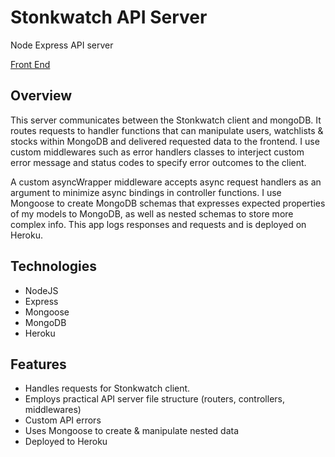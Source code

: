# Stonkwatch API Server
Node Express API server

[Front End](https://github.com/Apesosmarc/StonkWatch)

## Overview
This server communicates between the Stonkwatch client and mongoDB. It routes requests to handler functions that can manipulate users, watchlists & stocks within MongoDB and delivered requested data to the frontend. 
I use custom middlewares such as error handlers classes to interject custom error message and status codes to specify error outcomes to the client.

A custom asyncWrapper middleware accepts async request handlers as an argument to minimize async bindings in controller functions. I use Mongoose to create MongoDB schemas that expresses expected properties of my models to MongoDB, as well as nested schemas to store more complex
info. This app logs responses and requests and is deployed on Heroku.

## Technologies
- NodeJS
- Express
- Mongoose
- MongoDB
- Heroku

## Features
- Handles requests for Stonkwatch client.
- Employs practical API server file structure (routers, controllers, middlewares)
- Custom API errors
- Uses Mongoose to create & manipulate nested data
- Deployed to Heroku


